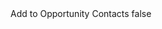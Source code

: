 <?xml version="1.0" encoding="UTF-8"?>
<CustomMetadata xmlns="http://soap.sforce.com/2006/04/metadata">
    <label>Add to Opportunity Contacts</label>
    <protected>false</protected>
</CustomMetadata>
